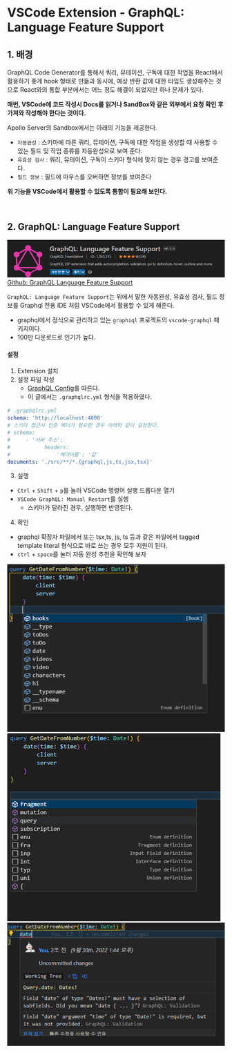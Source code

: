# VSCode Extension - GraphQL: Language Feature Support

## 1. 배경

GraphQL Code Generator를 통해서 쿼리, 뮤테이션, 구독에 대한 작업을 React에서 활용하기 좋게 hook 형태로 만듦과 동시에, 예상 반환 값에 대한 타입도 생성해주는 것으로 React와의 통합 부분에서는 어느 정도 해결이 되었지만 하나 문제가 있다.

**매번, VSCode에 코드 작성시 Docs를 읽거나 SandBox와 같은 외부에서 요청 확인 후 가져와 작성해야 한다는 것이다.**

Apollo Server의 Sandbox에서는 아래의 기능을 제공한다.

-   `자동완성` : 스키마에 따른 쿼리, 뮤테이션, 구독에 대한 작업을 생성할 때 사용할 수 있는 필드 및 작업 종류를 자동완성으로 보여 준다.
-   `유효성 검사` : 쿼리, 뮤테이션, 구독이 스키마 형식에 맞지 않는 경우 경고를 보여준다.
-   `필드 정보` : 필드에 마우스를 오버하면 정보를 보여준다

**위 기능을 VSCode에서 활용할 수 있도록 통합이 필요해 보인다.**

<br />

## 2. GraphQL: Language Feature Support

![GraphQL: Language Feature Support](./images/gql_lfs.png)
[Github: GraphQL Language Feature Support](https://github.com/graphql/graphiql/tree/main/packages/vscode-graphql)

`GraphQL: Language Feature Support`는 위에서 말한 자동완성, 유효성 검사, 필드 정보를 Graphql 전용 IDE 처럼 VSCode에서 활용할 수 있게 해준다.

-   graphql에서 정식으로 관리하고 있는 `graphiql` 프로젝트의 `vscode-graphql` 패키지이다.
-   100만 다운로드로 인기가 높다.

#### 설정

1. Extension 설치
2. 설정 파일 작성
    - [GraphQL Config](https://the-guild.dev/graphql/config/docs/user/usage)를 따른다.
    - 이 글에서는 `.graphqlrc.yml` 형식을 적용하였다.

```yml
# .graphqlrc.yml
schema: 'http://localhost:4000'
# 스키마 접근시 인증 헤더가 필요한 경우 아래와 같이 설정한다.
# schema:
#     - '서버 주소':
#           headers:
#               '헤더이름': '값'
documents: './src/**/*.{graphql,js,ts,jsx,tsx}'
```

3. 실행

-   `Ctrl` + `Shift` + `p`를 눌러 VSCode 명령어 실행 드롭다운 열기
-   `VSCode GraphQL: Manual Restart`를 실행
    -   스키마가 달라진 경우, 실행하면 반영된다.

4. 확인

-   graphql 확장자 파일에서 또는 tsx,ts, js, ts 등과 같은 파일에서 tagged template literal 형식으로 바로 쓰는 경우 모두 지원이 된다.
-   `ctrl` + `space`를 눌러 자동 완성 추천을 확인해 보자

![](./images/gql_lfs-2.png)
![](./images/gql_lfs-4.png)
![](./images/gql_lfs-3.png)
